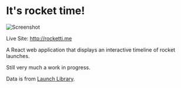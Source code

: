 # It's rocket time!

![Screenshot](https://cloud.githubusercontent.com/assets/1071856/24228025/d48d23d6-0f47-11e7-9cc9-5a01fad37952.png)

Live Site: http://rocketti.me

A React web application that displays an interactive timeline of rocket launches.

Still very much a work in progress.

Data is from [Launch Library](https://launchlibrary.net).
